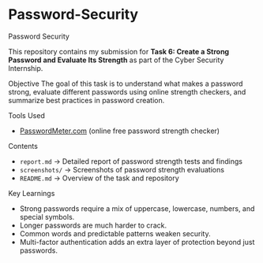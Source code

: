 # Password-Security
Password Security

This repository contains my submission for **Task 6: Create a Strong Password and Evaluate Its Strength** as part of the Cyber Security Internship.

 Objective
The goal of this task is to understand what makes a password strong, evaluate different passwords using online strength checkers, and summarize best practices in password creation.

 Tools Used
- [PasswordMeter.com](https://passwordmeter.com/) (online free password strength checker)

 Contents
- `report.md` → Detailed report of password strength tests and findings
- `screenshots/` → Screenshots of password strength evaluations
- `README.md` → Overview of the task and repository

 Key Learnings
- Strong passwords require a mix of uppercase, lowercase, numbers, and special symbols.
- Longer passwords are much harder to crack.
- Common words and predictable patterns weaken security.
- Multi-factor authentication adds an extra layer of protection beyond just passwords.

